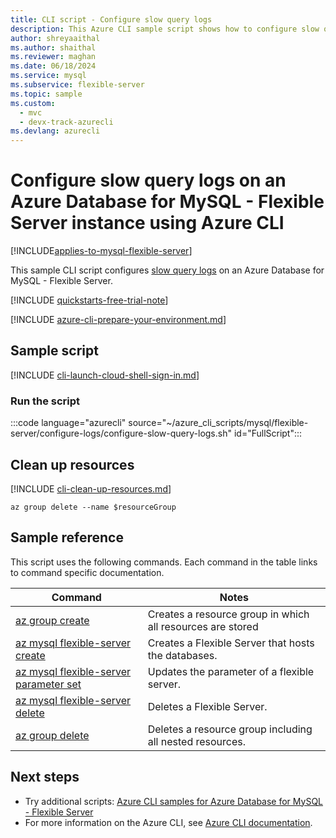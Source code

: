 ```yaml
---
title: CLI script - Configure slow query logs
description: This Azure CLI sample script shows how to configure slow query logs on an Azure Database for MySQL - Flexible Server instance.
author: shreyaaithal
ms.author: shaithal
ms.reviewer: maghan
ms.date: 06/18/2024
ms.service: mysql
ms.subservice: flexible-server
ms.topic: sample
ms.custom:
  - mvc
  - devx-track-azurecli
ms.devlang: azurecli
---
```


# Configure slow query logs on an Azure Database for MySQL - Flexible Server instance using Azure CLI

[!INCLUDE[applies-to-mysql-flexible-server](../../includes/applies-to-mysql-flexible-server.md)]

This sample CLI script configures [slow query logs](../concepts-slow-query-logs.md) on an Azure Database for MySQL - Flexible Server.

[!INCLUDE [quickstarts-free-trial-note](../../includes/flexible-server-free-trial-note.md)]

[!INCLUDE [azure-cli-prepare-your-environment.md](~/reusable-content/azure-cli/azure-cli-prepare-your-environment.md)]

## Sample script

[!INCLUDE [cli-launch-cloud-shell-sign-in.md](~/reusable-content/ce-skilling/azure/includes/cli-launch-cloud-shell-sign-in.md)]

### Run the script

:::code language="azurecli" source="~/azure_cli_scripts/mysql/flexible-server/configure-logs/configure-slow-query-logs.sh" id="FullScript":::

## Clean up resources

[!INCLUDE [cli-clean-up-resources.md](~/reusable-content/ce-skilling/azure/includes/cli-clean-up-resources.md)]

```azurecli
az group delete --name $resourceGroup
```

## Sample reference

This script uses the following commands. Each command in the table links to command specific documentation.

| **Command** | **Notes** |
|---|---|
|[az group create](/cli/azure/group#az-group-create)|Creates a resource group in which all resources are stored|
|[az mysql flexible-server create](/cli/azure/mysql/flexible-server#az-mysql-flexible-server-create)|Creates a Flexible Server that hosts the databases.|
|[az mysql flexible-server parameter set](/cli/azure/mysql/flexible-server/parameter#az-mysql-flexible-server-parameter-set)|Updates the parameter of a flexible server.|
|[az mysql flexible-server delete](/cli/azure/mysql/flexible-server#az-mysql-flexible-server-delete)|Deletes a Flexible Server.|
|[az group delete](/cli/azure/group#az-group-delete) | Deletes a resource group including all nested resources.|

## Next steps

- Try additional scripts: [Azure CLI samples for Azure Database for MySQL - Flexible Server](../sample-scripts-azure-cli.md)
- For more information on the Azure CLI, see [Azure CLI documentation](/cli/azure).
